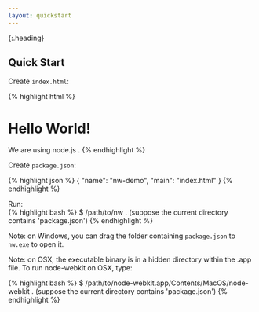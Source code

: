 ```yaml
---
layout: quickstart
---
```

{:.heading}
## Quick Start

Create `index.html`:

{% highlight html %}
<!DOCTYPE html>
<html>
<head>
	<title>Hello World!</title>
</head>
<body>
	<h1>Hello World!</h1>
	We are using node.js <script>document.write(process.version)</script>.
</body>
</html>
{% endhighlight %}

Create `package.json`:

{% highlight json %}
{
	"name": "nw-demo",
	"main": "index.html"
}
{% endhighlight %}

Run:  
{% highlight bash %}
$ /path/to/nw .  (suppose the current directory contains 'package.json')
{% endhighlight %}

Note: on Windows, you can drag the folder containing `package.json` to `nw.exe` to open it.

Note: on OSX, the executable binary is in a hidden directory within the .app file. To run node-webkit on OSX, type:

{% highlight bash %}
$ /path/to/node-webkit.app/Contents/MacOS/node-webkit .  (suppose the current directory contains 'package.json')
{% endhighlight %}